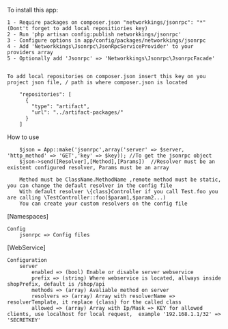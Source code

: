 

To install this app:

    1 - Require packages on composer.json "networkkings/jsonrpc": "*" (Dont't forget to add local repositiories key)
    2 - Run 'php artisan config:publish networkkings/jsonrpc'
    3 - Configure options in app/config/packages/networkkings/jsonrpc
    4 - Add 'Networkkings\Jsonrpc\JsonRpcServiceProvider' to your providers array
    5 - Optionally add 'Jsonrpc' => 'Networkkings\Jsonrpc\JsonrpcFacade'


    To add local repositories on composer.json insert this key on you project json file, / path is where composer.json is located

    	"repositories": [
    	  {
    		"type": "artifact",
    		"url": "../artifact-packages/"
    	  }
    	]

How to use

        $json = App::make('jsonrpc',array('server' => $server, 'http_method' => 'GET','key' => $key)); //To get the jsonrpc object
        $json->send([Resolver],[Method],[Params])  //Resolver must be an existent configured resolver, Params must be an array

        Method must be ClassName.MethodName ,remote method must be static, you can change the default resolver in the config file
        With default resolver \{class}Controller if you call Test.foo you are calling \TestController::foo($param1,$param2...)
        You can create your custom resolvers on the config file

[Namespaces]

    Config
        jsonrpc => Config files


[WebService]

    Configuration
        server
            enabled => (bool) Enable or disable server webservice
            prefix => (string) Where webservice is located, allways inside shopPrefix, default is /shop/api
            methods => (array) Avaliable method on server
            resolvers => (array) Array with resolverName => resolverTemplate, it replace {class} for the called class
            allowed => (array) Array with Ip/Mask => KEY for allowed clients, use localhost for local request,  example '192.168.1.1/32' => 'SECRETKEY'
